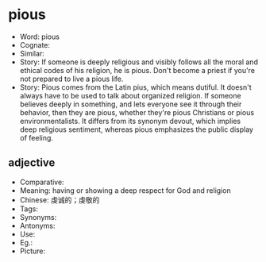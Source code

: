 # pious

- Word: pious
- Cognate: 
- Similar: 
- Story: If someone is deeply religious and visibly follows all the moral and ethical codes of his religion, he is pious. Don't become a priest if you're not prepared to live a pious life.
- Story: Pious comes from the Latin pius, which means dutiful. It doesn't always have to be used to talk about organized religion. If someone believes deeply in something, and lets everyone see it through their behavior, then they are pious, whether they're pious Christians or pious environmentalists. It differs from its synonym devout, which implies deep religious sentiment, whereas pious emphasizes the public display of feeling.

## adjective

- Comparative: 
- Meaning: having or showing a deep respect for God and religion
- Chinese: 虔诚的；虔敬的
- Tags: 
- Synonyms: 
- Antonyms: 
- Use: 
- Eg.: 
- Picture: 


